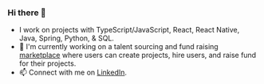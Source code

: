 ### Hi there 👋

- I work on projects with TypeScript/JavaScript, React, React Native, Java, Spring, Python, & SQL.
- 🔭 I'm currently working on a talent sourcing and fund raising [marketplace](https://github.com/memonsahil/dutified-mobile) where users can create projects, hire users, and raise fund for their projects.
- 📫 Connect with me on [LinkedIn](https://www.linkedin.com/in/memonsahil/).
